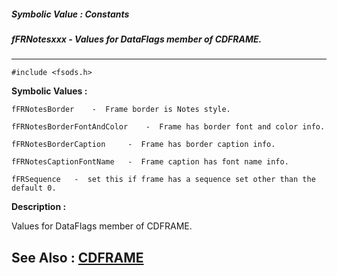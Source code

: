 ##### Symbolic Value : Constants
##### fFRNotesxxx - Values for DataFlags member of CDFRAME.
---
```
#include <fsods.h>
```

**Symbolic Values :**

	fFRNotesBorder	  -  Frame border is Notes style.

	fFRNotesBorderFontAndColor	  -  Frame has border font and color info.

	fFRNotesBorderCaption	  -  Frame has border caption info.

	fFRNotesCaptionFontName	  -  Frame caption has font name info.

	fFRSequence   -  set this if frame has a sequence set other than the default 0.


**Description :**

Values for DataFlags member of CDFRAME.


**See Also :**
[CDFRAME](/domino-c-api-docs/reference/Data/CDFRAME)
---

